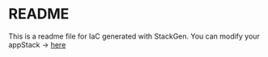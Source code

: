 # README
This is a readme file for IaC generated with StackGen.
You can modify your appStack -> [here](http://main.dev.stackgen.com/appstacks/78f856ec-c989-41bd-92ee-7e5a18c1defd)
